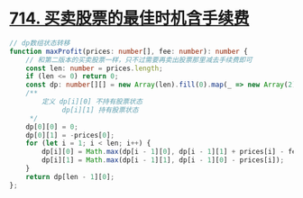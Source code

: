 # [714. 买卖股票的最佳时机含手续费](https://leetcode.cn/problems/best-time-to-buy-and-sell-stock-with-transaction-fee/)
```typescript
// dp数组状态转移
function maxProfit(prices: number[], fee: number): number {
    // 和第二版本的买卖股票一样，只不过需要再卖出股票那里减去手续费即可
    const len: number = prices.length;
    if (len <= 0) return 0;
    const dp: number[][] = new Array(len).fill(0).map(_ => new Array(2).fill(0));
    /**
        定义 dp[i][0] 不持有股票状态
             dp[i][1] 持有股票状态
     */
    dp[0][0] = 0;
    dp[0][1] = -prices[0];
    for (let i = 1; i < len; i++) {
        dp[i][0] = Math.max(dp[i - 1][0], dp[i - 1][1] + prices[i] - fee);
        dp[i][1] = Math.max(dp[i - 1][1], dp[i - 1][0] - prices[i]);
    }
    return dp[len - 1][0];
};
```